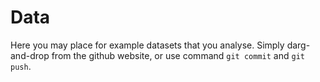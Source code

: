 # Data

Here you may place for example datasets that you analyse. Simply darg-and-drop
from the github website, or use command `git commit` and `git push`.
